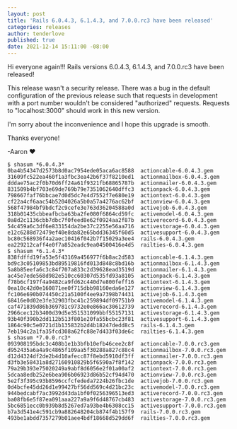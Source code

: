 ```yaml
---
layout: post
title: 'Rails 6.0.4.3, 6.1.4.3, and 7.0.0.rc3 have been released'
categories: releases
author: tenderlove
published: true
date: 2021-12-14 15:11:00 -08:00
---
```

Hi everyone again!!!  Rails versions 6.0.4.3, 6.1.4.3, and 7.0.0.rc3 have been released!

This release wasn't a security release.  There was a bug in the default
configuration of the previous release such that requests in development with a
port number wouldn't be considered "authorized" requests.  Requests to
"localhost:3000" should work in this new version.

I'm sorry about the inconvenience and I hope this upgrade is smooth.

Thanks everyone!

-Aaron ❤️

```
$ shasum *6.0.4.3*
0ba4b54347d2573b8d0ac7954ede05aca6ac8588  actioncable-6.0.4.3.gem
31609fc522ea460f1a3fbc3ea42b6f37f8210ed1  actionmailbox-6.0.4.3.gem
dddae75ac2f0b70d6ff24a61f9321fb68865787b  actionmailer-6.0.4.3.gem
831509b4bf703e69de769b79e7351062640dffc3  actionpack-6.0.4.3.gem
798667faf76bbcae7d0d5dc7e4d7552f7e680e19  actiontext-6.0.4.3.gem
cf22a4cf6aac54b5204026a5b0a57a4276ac62bf  actionview-6.0.4.3.gem
568f47984bf9bdcf2c9cefe3e763d36204588a0d  activejob-6.0.4.3.gem
318b01435cbbeafbcba63ba2fe080f6864cd59fc  activemodel-6.0.4.3.gem
0a8d2c1136cbb7dbc7f0feed8e62f0924aa2f87b  activerecord-6.0.4.3.gem
54c459a6c3df6e833154da2be37c2255e56aa716  activestorage-6.0.4.3.gem
e12c6288d72479ef40e8da82e65bdd36345f60d5  activesupport-6.0.4.3.gem
bc80c568936f4a2aec10416f042b7f15029a3ee4  rails-6.0.4.3.gem
ea229212caff4e0f7a852eadc9ea04500416e4d5  railties-6.0.4.3.gem
$ shasum *6.1.4.3*
838fdffd19fa53e5f43169a456977f6b8ac2d583  actioncable-6.1.4.3.gem
bd9c3c05109853bd89519816fd013d848c8bd16b  actionmailbox-6.1.4.3.gem
5a8b85eefa6c3c84f707a833c2d39628ead3519d  actionmailer-6.1.4.3.gem
ac45e7ede568d982e510cc60307d535fd93a8105  actionpack-6.1.4.3.gem
f78b6cf197f4a9482ca9fd62c440d7e800feff16  actiontext-6.1.4.3.gem
0ea10c42d0e160871ee0f715dbb98160eda6e127  actionview-6.1.4.3.gem
fc106e690b074450c21a5100f4ee9a7398b74431  activejob-6.1.4.3.gem
68416e0d02e3fe32903fbc41c259894df09751b9  activemodel-6.1.4.3.gem
caf471839d86b369781c9732e0e866ac30612739  activerecord-6.1.4.3.gem
2966cec12b3400d39d5e351531099bbf55157131  activestorage-6.1.4.3.gem
93b40f390b2dd112b513f801e20fa55bcbc23f81  activesupport-6.1.4.3.gem
1864c90c5e0721d1b135832b2d4b18247dedd8c5  rails-6.1.4.3.gem
7eb194c2a1fa35fcd308a62fc88e7d433f03de6c  railties-6.1.4.3.gem
$ shasum *7.0.0.rc3*
093908195bdc3c408b1e1b3bfb10efb46cee2c8f  actioncable-7.0.0.rc3.gem
d952435a6a4a9c4865f109aa5f30288a827c88c4  actionmailbox-7.0.0.rc3.gem
d12d4324df2de2b4d10afecc87f8ebd5910df3ff  actionmailer-7.0.0.rc3.gem
d3fb3e58431a8d27160910829b5f6590a7f8f142  actionpack-7.0.0.rc3.gem
79a29b393e75020249a9abf8d6056e2f01a00af2  actiontext-7.0.0.rc3.gem
5dcaa8edb252e6bea906b06923d86b52cf94d470  actionview-7.0.0.rc3.gem
5e2f3f395c93b8596ccfcfededa7224b26fbc1de  activejob-7.0.0.rc3.gem
0d4bcfe45dd26d1e99427bf56dd569c4d21bc23c  activemodel-7.0.0.rc3.gem
944bedcabf7ac3992d43da1bf0f0256396513ed3  activerecord-7.0.0.rc3.gem
ba08fb6e5f87ea091aaa227a9a9f6d48767cb483  activestorage-7.0.0.rc3.gem
5bc6851ecc0b939b8d5267ed7a93be4b6308cc15  activesupport-7.0.0.rc3.gem
b7a3d541e4c591cb9a882648204cb874f4b157f9  rails-7.0.0.rc3.gem
493be1abdd7357279b01aee4bdf18668d529dd6f  railties-7.0.0.rc3.gem
```
